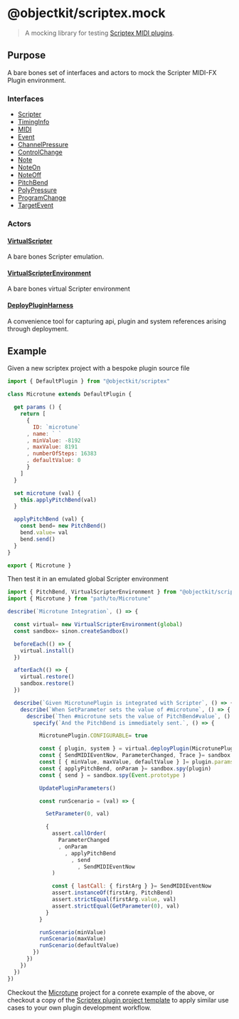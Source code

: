 # @objectkit/scriptex.mock
> A mocking library for testing [Scriptex MIDI plugins](https://github.com/objectkit/scriptex).

## Purpose
A bare bones set of interfaces and actors to mock the Scripter MIDI-FX Plugin environment.

### Interfaces
- [Scripter](https://github.com/objectkit/scriptex.mock/blob/main/src/main/js/com/objectkit/scriptex/mock/system/Scripter.js)
- [TimingInfo](https://github.com/objectkit/scriptex.mock/blob/main/src/main/js/com/objectkit/scriptex/mock/system/TimingInfo.js)
- [MIDI](https://github.com/objectkit/scriptex.mock/blob/main/src/main/js/com/objectkit/scriptex/mock/system/MIDI.js)
- [Event](https://github.com/objectkit/scriptex.mock/blob/main/src/main/js/com/objectkit/scriptex/mock/event/Event.js)
- [ChannelPressure](https://github.com/objectkit/scriptex.mock/blob/main/src/main/js/com/objectkit/scriptex/mock/event/ChannelPressure.js)
- [ControlChange](https://github.com/objectkit/scriptex.mock/blob/main/src/main/js/com/objectkit/scriptex/mock/event/ControlChange.js)
- [Note](https://github.com/objectkit/scriptex.mock/blob/main/src/main/js/com/objectkit/scriptex/mock/event/Note.js)
- [NoteOn](https://github.com/objectkit/scriptex.mock/blob/main/src/main/js/com/objectkit/scriptex/mock/event/NoteOn.js)
- [NoteOff](https://github.com/objectkit/scriptex.mock/blob/main/src/main/js/com/objectkit/scriptex/mock/event/NoteOff.js)
- [PitchBend](https://github.com/objectkit/scriptex.mock/blob/main/src/main/js/com/objectkit/scriptex/mock/event/PitchBend.js)
- [PolyPressure](https://github.com/objectkit/scriptex.mock/blob/main/src/main/js/com/objectkit/scriptex/mock/event/PolyPressure.js)
- [ProgramChange](https://github.com/objectkit/scriptex.mock/blob/main/src/main/js/com/objectkit/scriptex/mock/event/ProgramChange.js)
- [TargetEvent](https://github.com/objectkit/scriptex.mock/blob/main/src/main/js/com/objectkit/scriptex/mock/event/TargetEvent.js)

### Actors
#### [VirtualScripter](https://github.com/objectkit/scriptex.mock/blob/main/src/main/js/com/objectkit/scriptex/mock/system/support/VirtualScripter.js)
A bare bones Scripter emulation.
#### [VirtualScripterEnvironment](https://github.com/objectkit/scriptex.mock/blob/main/src/main/js/com/objectkit/scriptex/mock/system/support/VirtualScripterEnvironment.js)
A bare bones virtual Scripter environment
#### [DeployPluginHarness](https://github.com/objectkit/scriptex.mock/blob/main/src/main/js/com/objectkit/scriptex/mock/plugin/support/DeployPluginHarness.js)
A convenience tool for capturing api, plugin and system references arising through deployment.

## Example
Given a new scriptex project with a bespoke plugin source file
```js
import { DefaultPlugin } from "@objectkit/scriptex"

class Microtune extends DefaultPlugin {

  get params () {
    return [
      {
        ID: `microtune`
      , name: ` `
      , minValue: -8192
      , maxValue: 8191
      , numberOfSteps: 16383
      , defaultValue: 0
      }
    ]
  }

  set microtune (val) {
    this.applyPitchBend(val)
  }

  applyPitchBend (val) {
    const bend= new PitchBend()
    bend.value= val
    bend.send()
  }
}

export { Microtune }
```
Then test it in an emulated global Scripter environment
```js
import { PitchBend, VirtualScripterEnvironment } from "@objectkit/scriptex.mock"
import { Microtune } from "path/to/Microtune"

describe(`Microtune Integration`, () => {

  const virtual= new VirtualScripterEnvironment(global)
  const sandbox= sinon.createSandbox()

  beforeEach(() => {
    virtual.install()
  })

  afterEach(() => {
    virtual.restore()
    sandbox.restore()
  })

  describe(`Given MicrotunePlugin is integrated with Scripter`, () => {
    describe(`When SetParameter sets the value of #microtune`, () => {
      describe(`Then #microtune sets the value of PitchBend#value`, () => {
        specify(`And the PitchBend is immediately sent.`, () => {

          MicrotunePlugin.CONFIGURABLE= true

          const { plugin, system } = virtual.deployPlugin(MicrotunePlugin)
          const { SendMIDIEventNow, ParameterChanged, Trace }= sandbox.spy(system)          
          const [ { minValue, maxValue, defaultValue } ]= plugin.params
          const { applyPitchBend, onParam }= sandbox.spy(plugin)
          const { send } = sandbox.spy(Event.prototype )

          UpdatePluginParameters()

          const runScenario = (val) => {

            SetParameter(0, val)

            {
              assert.callOrder(
                ParameterChanged
                , onParam
                  , applyPitchBend
                    , send
                      , SendMIDIEventNow
              )

              const { lastCall: { firstArg } }= SendMIDIEventNow
              assert.instanceOf(firstArg, PitchBend)
              assert.strictEqual(firstArg.value, val)
              assert.strictEqual(GetParameter(0), val)
            }
          }

          runScenario(minValue)
          runScenario(maxValue)
          runScenario(defaultValue)
        })
      })
    })
  })
})
```

Checkout the [Microtune](https://github.com/objectkit/scriptex.plugin.microtune) project for a conrete example of the above, or checkout a copy of the [Scriptex plugin project template](https://github.com/objectkit/scriptex.plugin.template) to apply similar use cases to your own plugin development workflow.

